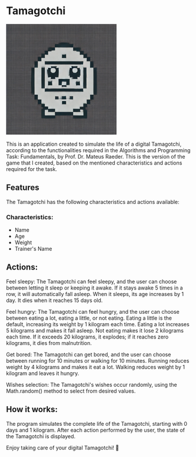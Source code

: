 # Tamagotchi

<img src="https://github.com/Eskeminha/Tamagotchi/blob/bd4ddab27e3338f705c98507d88cdb356b1c966a/TamagotchiLogo.jpg" alt="Tamagotchi Logo" width="300">

This is an application created to simulate the life of a digital Tamagotchi, according to the functionalities required in the Algorithms and Programming Task: Fundamentals, by Prof. Dr. Mateus Raeder. This is the version of the game that I created, based on the mentioned characteristics and actions required for the task.

## Features
The Tamagotchi has the following characteristics and actions available:

### Characteristics:

- Name
- Age
- Weight
- Trainer's Name

## Actions:
Feel sleepy: The Tamagotchi can feel sleepy, and the user can choose between letting it sleep or keeping it awake. If it stays awake 5 times in a row, it will automatically fall asleep. When it sleeps, its age increases by 1 day. It dies when it reaches 15 days old.

Feel hungry: The Tamagotchi can feel hungry, and the user can choose between eating a lot, eating a little, or not eating. Eating a little is the default, increasing its weight by 1 kilogram each time. Eating a lot increases 5 kilograms and makes it fall asleep. Not eating makes it lose 2 kilograms each time. If it exceeds 20 kilograms, it explodes; if it reaches zero kilograms, it dies from malnutrition.

Get bored: The Tamagotchi can get bored, and the user can choose between running for 10 minutes or walking for 10 minutes. Running reduces weight by 4 kilograms and makes it eat a lot. Walking reduces weight by 1 kilogram and leaves it hungry.

Wishes selection:
The Tamagotchi's wishes occur randomly, using the Math.random() method to select from desired values.

## How it works:
The program simulates the complete life of the Tamagotchi, starting with 0 days and 1 kilogram. After each action performed by the user, the state of the Tamagotchi is displayed.

Enjoy taking care of your digital Tamagotchi! 🐾
